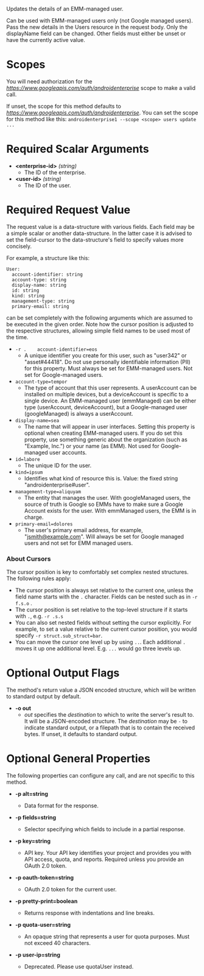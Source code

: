 Updates the details of an EMM-managed user.

Can be used with EMM-managed users only (not Google managed users). Pass the new details in the Users resource in the request body. Only the displayName field can be changed. Other fields must either be unset or have the currently active value.
# Scopes

You will need authorization for the *https://www.googleapis.com/auth/androidenterprise* scope to make a valid call.

If unset, the scope for this method defaults to *https://www.googleapis.com/auth/androidenterprise*.
You can set the scope for this method like this: `androidenterprise1 --scope <scope> users update ...`
# Required Scalar Arguments
* **&lt;enterprise-id&gt;** *(string)*
    - The ID of the enterprise.
* **&lt;user-id&gt;** *(string)*
    - The ID of the user.
# Required Request Value

The request value is a data-structure with various fields. Each field may be a simple scalar or another data-structure.
In the latter case it is advised to set the field-cursor to the data-structure's field to specify values more concisely.

For example, a structure like this:
```
User:
  account-identifier: string
  account-type: string
  display-name: string
  id: string
  kind: string
  management-type: string
  primary-email: string

```

can be set completely with the following arguments which are assumed to be executed in the given order. Note how the cursor position is adjusted to the respective structures, allowing simple field names to be used most of the time.

* `-r .    account-identifier=eos`
    - A unique identifier you create for this user, such as &#34;user342&#34; or &#34;asset#44418&#34;. Do not use personally identifiable information (PII) for this property. Must always be set for EMM-managed users. Not set for Google-managed users.
* `account-type=tempor`
    - The type of account that this user represents. A userAccount can be installed on multiple devices, but a deviceAccount is specific to a single device. An EMM-managed user (emmManaged) can be either type (userAccount, deviceAccount), but a Google-managed user (googleManaged) is always a userAccount.
* `display-name=sea`
    - The name that will appear in user interfaces. Setting this property is optional when creating EMM-managed users. If you do set this property, use something generic about the organization (such as &#34;Example, Inc.&#34;) or your name (as EMM). Not used for Google-managed user accounts.
* `id=labore`
    - The unique ID for the user.
* `kind=ipsum`
    - Identifies what kind of resource this is. Value: the fixed string &#34;androidenterprise#user&#34;.
* `management-type=aliquyam`
    - The entity that manages the user. With googleManaged users, the source of truth is Google so EMMs have to make sure a Google Account exists for the user. With emmManaged users, the EMM is in charge.
* `primary-email=dolores`
    - The user&#39;s primary email address, for example, &#34;jsmith@example.com&#34;. Will always be set for Google managed users and not set for EMM managed users.


### About Cursors

The cursor position is key to comfortably set complex nested structures. The following rules apply:

* The cursor position is always set relative to the current one, unless the field name starts with the `.` character. Fields can be nested such as in `-r f.s.o` .
* The cursor position is set relative to the top-level structure if it starts with `.`, e.g. `-r .s.s`
* You can also set nested fields without setting the cursor explicitly. For example, to set a value relative to the current cursor position, you would specify `-r struct.sub_struct=bar`.
* You can move the cursor one level up by using `..`. Each additional `.` moves it up one additional level. E.g. `...` would go three levels up.


# Optional Output Flags

The method's return value a JSON encoded structure, which will be written to standard output by default.

* **-o out**
    - *out* specifies the *destination* to which to write the server's result to.
      It will be a JSON-encoded structure.
      The *destination* may be `-` to indicate standard output, or a filepath that is to contain the received bytes.
      If unset, it defaults to standard output.
# Optional General Properties

The following properties can configure any call, and are not specific to this method.

* **-p alt=string**
    - Data format for the response.

* **-p fields=string**
    - Selector specifying which fields to include in a partial response.

* **-p key=string**
    - API key. Your API key identifies your project and provides you with API access, quota, and reports. Required unless you provide an OAuth 2.0 token.

* **-p oauth-token=string**
    - OAuth 2.0 token for the current user.

* **-p pretty-print=boolean**
    - Returns response with indentations and line breaks.

* **-p quota-user=string**
    - An opaque string that represents a user for quota purposes. Must not exceed 40 characters.

* **-p user-ip=string**
    - Deprecated. Please use quotaUser instead.

